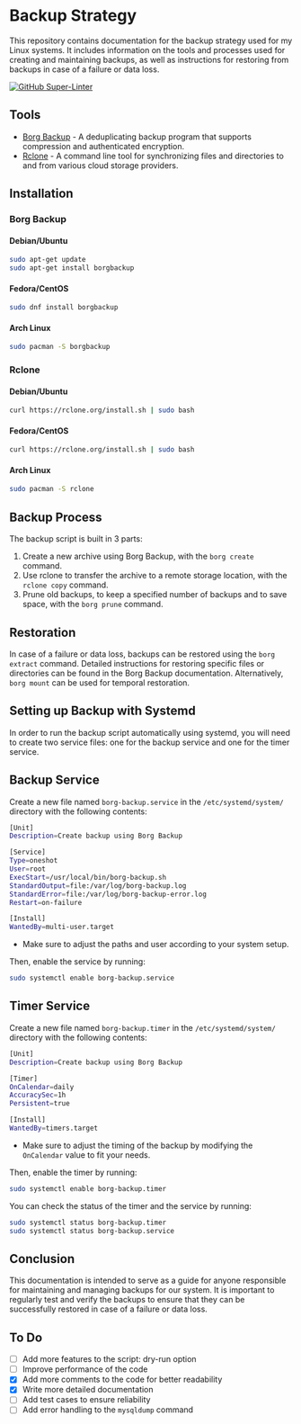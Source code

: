 # Backup Strategy
This repository contains documentation for the backup strategy used for my Linux systems. It includes information on the tools and processes used for creating and maintaining backups, as well as instructions for restoring from backups in case of a failure or data loss.

[![GitHub Super-Linter](https://github.com/<OWNER>/<REPOSITORY>/workflows/Lint%20Code%20Base/badge.svg)](https://github.com/marketplace/actions/super-linter)

## Tools
- [Borg Backup](https://borgbackup.readthedocs.io/) - A deduplicating backup program that supports compression and authenticated encryption. 
- [Rclone](https://rclone.org/) - A command line tool for synchronizing files and directories to and from various cloud storage providers.

## Installation
### Borg Backup
#### Debian/Ubuntu
```bash
sudo apt-get update
sudo apt-get install borgbackup
```

#### Fedora/CentOS
```bash
sudo dnf install borgbackup
```

#### Arch Linux
```bash
sudo pacman -S borgbackup
```

### Rclone
#### Debian/Ubuntu
```bash
curl https://rclone.org/install.sh | sudo bash
```

#### Fedora/CentOS
```bash
curl https://rclone.org/install.sh | sudo bash
```

#### Arch Linux
```bash
sudo pacman -S rclone
```

## Backup Process
The backup script is built in 3 parts:
1. Create a new archive using Borg Backup, with the `borg create` command.
2. Use rclone to transfer the archive to a remote storage location, with the `rclone copy` command.
3. Prune old backups, to keep a specified number of backups and to save space, with the `borg prune` command.
    
## Restoration
In case of a failure or data loss, backups can be restored using the `borg extract` command. Detailed instructions for restoring specific files or directories can be found in the Borg Backup documentation.
Alternatively, `borg mount` can be used for temporal restoration.

## Setting up Backup with Systemd
In order to run the backup script automatically using systemd, you will need to create two service files: one for the backup service and one for the timer service.

## Backup Service
Create a new file named `borg-backup.service` in the `/etc/systemd/system/` directory with the following contents:
```bash
[Unit]
Description=Create backup using Borg Backup

[Service]
Type=oneshot
User=root
ExecStart=/usr/local/bin/borg-backup.sh
StandardOutput=file:/var/log/borg-backup.log
StandardError=file:/var/log/borg-backup-error.log
Restart=on-failure

[Install]
WantedBy=multi-user.target
```

- Make sure to adjust the paths and user according to your system setup.

Then, enable the service by running:
```bash
sudo systemctl enable borg-backup.service
```

## Timer Service
Create a new file named `borg-backup.timer` in the `/etc/systemd/system/` directory with the following contents:
```bash
[Unit]
Description=Create backup using Borg Backup

[Timer]
OnCalendar=daily
AccuracySec=1h
Persistent=true

[Install]
WantedBy=timers.target
```

- Make sure to adjust the timing of the backup by modifying the `OnCalendar` value to fit your needs.

Then, enable the timer by running:
```bash
sudo systemctl enable borg-backup.timer
```

You can check the status of the timer and the service by running:
```bash
sudo systemctl status borg-backup.timer
sudo systemctl status borg-backup.service
```

## Conclusion
This documentation is intended to serve as a guide for anyone responsible for maintaining and managing backups for our system. It is important to regularly test and verify the backups to ensure that they can be successfully restored in case of a failure or data loss.

## To Do
- [ ] Add more features to the script: dry-run option
- [ ] Improve performance of the code
- [X] Add more comments to the code for better readability
- [X] Write more detailed documentation
- [ ] Add test cases to ensure reliability
- [ ] Add error handling to the `mysqldump` command
